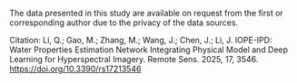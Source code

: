 The data presented in this study are available on request from the first or corresponding author due to the privacy of the data sources.


Citation: 
Li, Q.; Gao, M.; Zhang, M.; Wang, J.; Chen, J.; Li, J. IOPE-IPD: Water Properties Estimation Network Integrating Physical Model and Deep Learning for Hyperspectral Imagery. Remote Sens. 2025, 17, 3546. https://doi.org/10.3390/rs17213546
